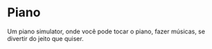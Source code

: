 # Piano
Um piano simulator, onde você pode tocar o piano, fazer músicas, se divertir do jeito que quiser.
